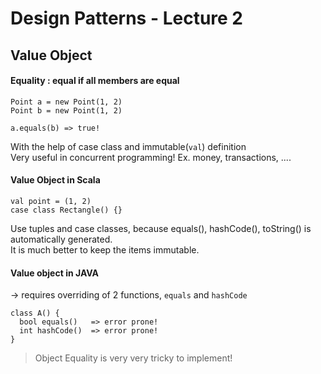 # Design Patterns - Lecture 2

## Value Object

#### Equality : equal if all members are equal

```
Point a = new Point(1, 2)
Point b = new Point(1, 2)

a.equals(b) => true!
```
With the help of case class and immutable(`val`) definition  
Very useful in concurrent programming! Ex. money, transactions, ....

#### Value Object in Scala
```
val point = (1, 2)
case class Rectangle() {}
```
Use tuples and case classes, because equals(), hashCode(), toString() is automatically generated.  
It is much better to keep the items immutable.

#### Value object in JAVA  
-> requires overriding of 2 functions, `equals` and `hashCode`
```
class A() {
  bool equals()   => error prone!
  int hashCode()  => error prone!
}
```
> Object Equality is very very tricky to implement!

## 
